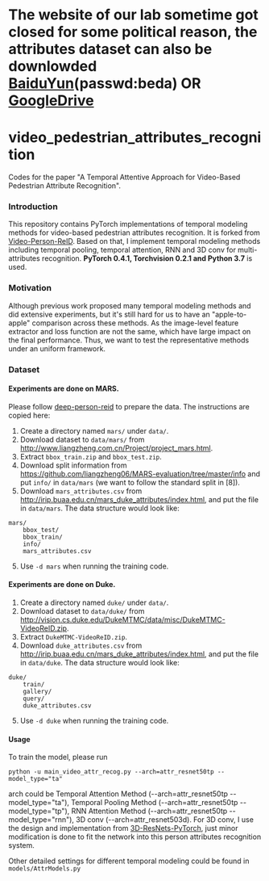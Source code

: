 # The website of our lab sometime got closed for some political reason, the attributes dataset can also be downlowded [BaiduYun](https://pan.baidu.com/s/1vSwoqM9s1ImKzRZHDlmpWQ)(passwd:beda) OR [GoogleDrive](https://drive.google.com/drive/folders/1E5rP1CtXstQdGROktUVn7BVSVaVv1qOt?usp=sharing)
# video_pedestrian_attributes_recognition
  Codes for the paper "A Temporal Attentive Approach for Video-Based Pedestrian Attribute Recognition".
  
### Introduction
This repository contains PyTorch implementations of temporal modeling methods for video-based pedestrian attributes recognition. It is forked from [Video-Person-ReID](https://github.com/jiyanggao/Video-Person-ReID). Based on that, I implement temporal modeling methods including temporal pooling, temporal attention, RNN and 3D conv for multi-attributes recognition. **PyTorch 0.4.1, Torchvision 0.2.1 and Python 3.7** is used.

### Motivation
Although previous work proposed many temporal modeling methods and did extensive experiments, but it's still hard for us to have an "apple-to-apple" comparison across these methods. As the image-level feature extractor and loss function are not the same, which have large impact on the final performance. Thus, we want to test the representative methods under an uniform framework.

### Dataset

#### Experiments are done on MARS. 
Please follow [deep-person-reid](https://github.com/KaiyangZhou/deep-person-reid) to prepare the data. The instructions are copied here: 

1. Create a directory named `mars/` under `data/`.
2. Download dataset to `data/mars/` from http://www.liangzheng.com.cn/Project/project_mars.html.
3. Extract `bbox_train.zip` and `bbox_test.zip`.
4. Download split information from https://github.com/liangzheng06/MARS-evaluation/tree/master/info and put `info/` in `data/mars` (we want to follow the standard split in [8]). 
5. Download `mars_attributes.csv` from http://irip.buaa.edu.cn/mars_duke_attributes/index.html, and put the file in `data/mars`. The data structure would look like:
```
mars/
    bbox_test/
    bbox_train/
    info/
    mars_attributes.csv
```
5. Use `-d mars` when running the training code.

#### Experiments are done on Duke.  
1. Create a directory named `duke/` under `data/`.
2. Download dataset to `data/duke/` from http://vision.cs.duke.edu/DukeMTMC/data/misc/DukeMTMC-VideoReID.zip.
3. Extract `DukeMTMC-VideoReID.zip`.
4. Download `duke_attributes.csv` from http://irip.buaa.edu.cn/mars_duke_attributes/index.html, and put the file in `data/duke`. The data structure would look like:
```
duke/
    train/
    gallery/
    query/
    duke_attributes.csv
```
5. Use `-d duke` when running the training code.

#### Usage
To train the model, please run

    python -u main_video_attr_recog.py --arch=attr_resnet50tp --model_type="ta"
arch could be Temporal Attention Method (--arch=attr_resnet50tp --model_type="ta"), Temporal Pooling Method (--arch=attr_resnet50tp --model_type="tp"), RNN Attention Method (--arch=attr_resnet50tp --model_type="rnn"), 3D conv (--arch=attr_resnet503d). For 3D conv, I use the design and implementation from [3D-ResNets-PyTorch](https://github.com/kenshohara/3D-ResNets-PyTorch), just minor modification is done to fit the network into this person attributes recognition system.

Other detailed settings for different temporal modeling could be found in `models/AttrModels.py`
